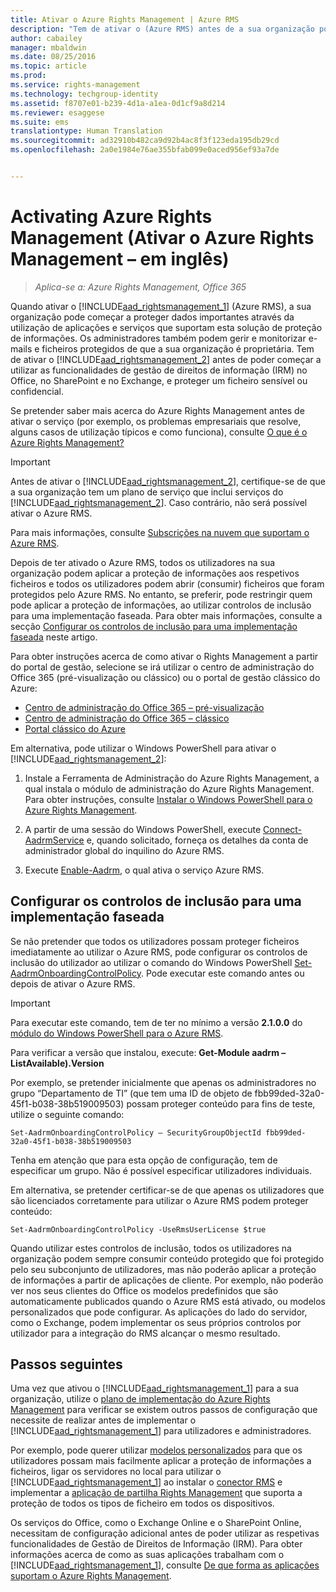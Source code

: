 ```yaml
---
title: Ativar o Azure Rights Management | Azure RMS
description: "Tem de ativar o (Azure RMS) antes de a sua organização poder começar a proteger dados importantes através da utilização de aplicações e serviços que suportam esta solução de proteção de informações."
author: cabailey
manager: mbaldwin
ms.date: 08/25/2016
ms.topic: article
ms.prod: 
ms.service: rights-management
ms.technology: techgroup-identity
ms.assetid: f8707e01-b239-4d1a-a1ea-0d1cf9a8d214
ms.reviewer: esaggese
ms.suite: ems
translationtype: Human Translation
ms.sourcegitcommit: ad32910b482ca9d92b4ac8f3f123eda195db29cd
ms.openlocfilehash: 2a0e1984e76ae355bfab099e0aced956ef93a7de


---
```


# Activating Azure Rights Management (Ativar o Azure Rights Management – em inglês)

>*Aplica-se a: Azure Rights Management, Office 365*

Quando ativar o [!INCLUDE[aad_rightsmanagement_1](../includes/aad_rightsmanagement_1_md.md)] (Azure RMS), a sua organização pode começar a proteger dados importantes através da utilização de aplicações e serviços que suportam esta solução de proteção de informações. Os administradores também podem gerir e monitorizar e-mails e ficheiros protegidos de que a sua organização é proprietária. Tem de ativar o [!INCLUDE[aad_rightsmanagement_2](../includes/aad_rightsmanagement_2_md.md)] antes de poder começar a utilizar as funcionalidades de gestão de direitos de informação (IRM) no Office, no SharePoint e no Exchange, e proteger um ficheiro sensível ou confidencial.

Se pretender saber mais acerca do Azure Rights Management antes de ativar o serviço (por exemplo, os problemas empresariais que resolve, alguns casos de utilização típicos e como funciona), consulte [O que é o Azure Rights Management?](../understand-explore/what-is-azure-rms.md)

> [!IMPORTANT]
> Antes de ativar o [!INCLUDE[aad_rightsmanagement_2](../includes/aad_rightsmanagement_2_md.md)], certifique-se de que a sua organização tem um plano de serviço que inclui serviços do [!INCLUDE[aad_rightsmanagement_2](../includes/aad_rightsmanagement_2_md.md)]. Caso contrário, não será possível ativar o Azure RMS.
>
> Para mais informações, consulte [Subscrições na nuvem que suportam o Azure RMS](../get-started/requirements-subscriptions.md).

Depois de ter ativado o Azure RMS, todos os utilizadores na sua organização podem aplicar a proteção de informações aos respetivos ficheiros e todos os utilizadores podem abrir (consumir) ficheiros que foram protegidos pelo Azure RMS. No entanto, se preferir, pode restringir quem pode aplicar a proteção de informações, ao utilizar controlos de inclusão para uma implementação faseada. Para obter mais informações, consulte a secção [Configurar os controlos de inclusão para uma implementação faseada](#configuring-onboarding-controls-for-a-phased-deployment) neste artigo.

Para obter instruções acerca de como ativar o Rights Management a partir do portal de gestão, selecione se irá utilizar o centro de administração do Office 365 (pré-visualização ou clássico) ou o portal de gestão clássico do Azure:


- [Centro de administração do Office 365 – pré-visualização](activate-office365-preview.md)
- [Centro de administração do Office 365 – clássico](activate-office365-classic.md)
- [Portal clássico do Azure](activate-azure-classic.md)

Em alternativa, pode utilizar o Windows PowerShell para ativar o [!INCLUDE[aad_rightsmanagement_2](../includes/aad_rightsmanagement_2_md.md)]:

1. Instale a Ferramenta de Administração do Azure Rights Management, a qual instala o módulo de administração do Azure Rights Management. Para obter instruções, consulte [Instalar o Windows PowerShell para o Azure Rights Management](../deploy-use/install-powershell.md).

2. A partir de uma sessão do Windows PowerShell, execute [Connect-AadrmService](https://msdn.microsoft.com/library/windowsazure/dn629415.aspx) e, quando solicitado, forneça os detalhes da conta de administrador global do inquilino do Azure RMS.

3. Execute [Enable-Aadrm](http://msdn.microsoft.com/library/windowsazure/dn629412.aspx), o qual ativa o serviço Azure RMS.

## Configurar os controlos de inclusão para uma implementação faseada
Se não pretender que todos os utilizadores possam proteger ficheiros imediatamente ao utilizar o Azure RMS, pode configurar os controlos de inclusão do utilizador ao utilizar o comando do Windows PowerShell [Set-AadrmOnboardingControlPolicy](http://msdn.microsoft.com/library/azure/dn857521.aspx). Pode executar este comando antes ou depois de ativar o Azure RMS.

> [!IMPORTANT]
> Para executar este comando, tem de ter no mínimo a versão **2.1.0.0** do [módulo do Windows PowerShell para o Azure RMS](http://go.microsoft.com/fwlink/?LinkId=257721).
>
> Para verificar a versão que instalou, execute: **Get-Module aadrm –ListAvailable).Version**

Por exemplo, se pretender inicialmente que apenas os administradores no grupo “Departamento de TI” (que tem uma ID de objeto de fbb99ded-32a0-45f1-b038-38b519009503) possam proteger conteúdo para fins de teste, utilize o seguinte comando:

```
Set-AadrmOnboardingControlPolicy – SecurityGroupObjectId fbb99ded-32a0-45f1-b038-38b519009503
```
Tenha em atenção que para esta opção de configuração, tem de especificar um grupo. Não é possível especificar utilizadores individuais.

Em alternativa, se pretender certificar-se de que apenas os utilizadores que são licenciados corretamente para utilizar o Azure RMS podem proteger conteúdo:

```
Set-AadrmOnboardingControlPolicy -UseRmsUserLicense $true
```
Quando utilizar estes controlos de inclusão, todos os utilizadores na organização podem sempre consumir conteúdo protegido que foi protegido pelo seu subconjunto de utilizadores, mas não poderão aplicar a proteção de informações a partir de aplicações de cliente. Por exemplo, não poderão ver nos seus clientes do Office os modelos predefinidos que são automaticamente publicados quando o Azure RMS está ativado, ou modelos personalizados que pode configurar.  As aplicações do lado do servidor, como o Exchange, podem implementar os seus próprios controlos por utilizador para a integração do RMS alcançar o mesmo resultado.


## Passos seguintes
Uma vez que ativou o [!INCLUDE[aad_rightsmanagement_1](../includes/aad_rightsmanagement_1_md.md)] para a sua organização, utilize o [plano de implementação do Azure Rights Management](../plan-design/deployment-roadmap.md) para verificar se existem outros passos de configuração que necessite de realizar antes de implementar o [!INCLUDE[aad_rightsmanagement_1](../includes/aad_rightsmanagement_1_md.md)] para utilizadores e administradores. 

Por exemplo, pode querer utilizar [modelos personalizados](configure-custom-templates.md) para que os utilizadores possam mais facilmente aplicar a proteção de informações a ficheiros, ligar os servidores no local para utilizar o [!INCLUDE[aad_rightsmanagement_1](../includes/aad_rightsmanagement_1_md.md)] ao instalar o [conector RMS](deploy-rms-connector.md) e implementar a [aplicação de partilha Rights Management](../rms-client/sharing-app-windows.md) que suporta a proteção de todos os tipos de ficheiro em todos os dispositivos. 

Os serviços do Office, como o Exchange Online e o SharePoint Online, necessitam de configuração adicional antes de poder utilizar as respetivas funcionalidades de Gestão de Direitos de Informação (IRM). Para obter informações acerca de como as suas aplicações trabalham com o [!INCLUDE[aad_rightsmanagement_1](../includes/aad_rightsmanagement_1_md.md)], consulte [De que forma as aplicações suportam o Azure Rights Management](../understand-explore/applications-support.md).




<!--HONumber=Aug16_HO4-->


